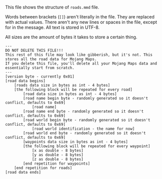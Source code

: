 This file shows the structure of `roads.mmd` file.

Words between brackets (`[]`) aren't literally in the file. They are replaced with actual values.
There aren't any new lines or spaces in the file, except for in the message. All text is stored in UTF-8.

All sizes are the amount of bytes it takes to store a certain thing.

```
---
DO NOT DELETE THIS FILE!!!
This rest of this file may look like gibberish, but it's not. This stores all the road data for Mojang Maps.
If you delete this file, you'll delete all your Mojang Maps data and essentially start from scratch.
---
[version byte - currently 0x01]
[road data begins]
    [roads data size in bytes as int - 4 bytes]
    [the following block will be repeated for every road]
        [road data size in bytes as int - 4 bytes]
        [road name begin byte - randomly generated so it doesn't conflict, defaults to 0x69]
            [road name]
        [road name end byte - randomly generated so it doesn't conflict, defaults to 0x69]
        [road world begin byte - randomly generated so it doesn't conflict, defaults to 0x69]
            [road world identification - the name for now]
        [road world end byte - randomly generated so it doesn't conflict, defaults to 0x69]
        [waypoints data size in bytes as int - 4 bytes]
        [the following block will be repeated for every waypoint]
            [x as double - 8 bytes]
            [y as double - 8 bytes]
            [z as double - 8 bytes]
        [end repetition for waypoints]
    [end repetition for roads]
[road data ends]
```
